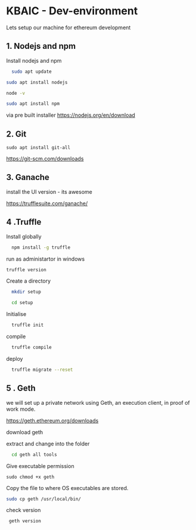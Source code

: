 
# KBAIC - Dev-environment

Lets setup our machine for ethereum development

## 1. Nodejs and npm

Install nodejs and npm

```bash
  sudo apt update
```
 ```bash
 sudo apt install nodejs
```   
 ```bash
 node -v
```   
 ```bash
sudo apt install npm
```   
via pre built installer https://nodejs.org/en/download

## 2. Git
```
sudo apt install git-all
```
https://git-scm.com/downloads


## 3. Ganache

install the UI version - its awesome

https://trufflesuite.com/ganache/

## 4 .Truffle

Install globally

```bash
  npm install -g truffle

```
run as administartor in windows
```bash
truffle version

```

Create a directory
```bash
  mkdir setup
```
```bash
  cd setup
```

Initialise 

```bash
  truffle init
```

compile

```bash
  truffle compile
```
deploy

```bash
  truffle migrate --reset
```

## 5 . Geth
we will set up a private network using Geth, an execution client, in proof of work mode.

https://geth.ethereum.org/downloads

download geth 

extract and change into the folder

```bash
  cd geth all tools
```
Give executable permission
```
sudo chmod +x geth
```
Copy the file to where OS executables are stored.

```bash
sudo cp geth /usr/local/bin/
```
check version
```bash
 geth version
```
